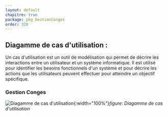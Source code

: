 ```yaml
---
layout: default
chapitre: true
package: pkg_GestionConges
order: 320
---
```


<!-- new slide -->

## Diagamme de cas d'utilisation :

<!-- note -->

Un cas d'utilisation est un outil de modélisation qui permet de décrire les interactions entre un utilisateur et un système informatique.
Il est utilisé pour identifier les besoins fonctionnels d'un système et pour décrire les actions que les utilisateurs peuvent effectuer pour atteindre un objectif spécifique.

<!-- new slide -->

### Gestion Conges

![Diagamme de cas d'utilisation](/gestion-personnels/diagrammes/pkg_GestionConges/uses_cases_pkg_GestionConge-detail.svg){:width="100%"}_figure: Diagamme de cas d'utilisation_
